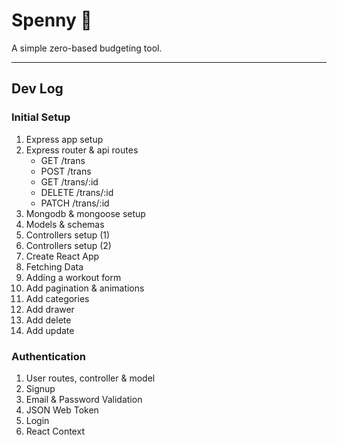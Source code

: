 # Spenny 💸

A simple zero-based budgeting tool.

---

## Dev Log

### Initial Setup

1. Express app setup
2. Express router & api routes
   - GET /trans
   - POST /trans
   - GET /trans/:id
   - DELETE /trans/:id
   - PATCH /trans/:id
3. Mongodb & mongoose setup
4. Models & schemas
5. Controllers setup (1)
6. Controllers setup (2)
7. Create React App
8. Fetching Data
9. Adding a workout form
10. Add pagination & animations
11. Add categories
12. Add drawer
13. Add delete
14. Add update

### Authentication

1. User routes, controller & model
2. Signup
3. Email & Password Validation
4. JSON Web Token
5. Login
6. React Context
